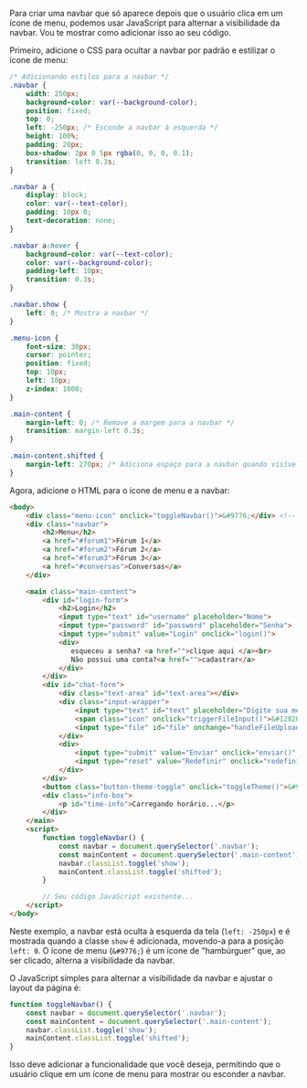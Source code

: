 Para criar uma navbar que só aparece depois que o usuário clica em um ícone de menu, podemos usar JavaScript para alternar a visibilidade da navbar. Vou te mostrar como adicionar isso ao seu código.

Primeiro, adicione o CSS para ocultar a navbar por padrão e estilizar o ícone de menu:

```css
/* Adicionando estilos para a navbar */
.navbar {
    width: 250px;
    background-color: var(--background-color);
    position: fixed;
    top: 0;
    left: -250px; /* Esconde a navbar à esquerda */
    height: 100%;
    padding: 20px;
    box-shadow: 2px 0 5px rgba(0, 0, 0, 0.1);
    transition: left 0.3s;
}

.navbar a {
    display: block;
    color: var(--text-color);
    padding: 10px 0;
    text-decoration: none;
}

.navbar a:hover {
    background-color: var(--text-color);
    color: var(--background-color);
    padding-left: 10px;
    transition: 0.3s;
}

.navbar.show {
    left: 0; /* Mostra a navbar */
}

.menu-icon {
    font-size: 30px;
    cursor: pointer;
    position: fixed;
    top: 10px;
    left: 10px;
    z-index: 1000;
}

.main-content {
    margin-left: 0; /* Remove a margem para a navbar */
    transition: margin-left 0.3s;
}

.main-content.shifted {
    margin-left: 270px; /* Adiciona espaço para a navbar quando visível */
}
```

Agora, adicione o HTML para o ícone de menu e a navbar:

```html
<body>
    <div class="menu-icon" onclick="toggleNavbar()">&#9776;</div> <!-- Ícone de menu -->
    <div class="navbar">
        <h2>Menu</h2>
        <a href="#forum1">Fórum 1</a>
        <a href="#forum2">Fórum 2</a>
        <a href="#forum3">Fórum 3</a>
        <a href="#conversas">Conversas</a>
    </div>

    <main class="main-content">
        <div id="login-form">
            <h2>Login</h2>
            <input type="text" id="username" placeholder="Nome">
            <input type="password" id="password" placeholder="Senha">
            <input type="submit" value="Login" onclick="login()">
            <div>
               esqueceu a senha? <a href="">clique aqui </a><br>
               Não possui uma conta?<a href="">cadastrar</a>
            </div>
        </div>
        <div id="chat-form">
            <div class="text-area" id="text-area"></div>
            <div class="input-wrapper">
                <input type="text" id="text" placeholder="Digite sua mensagem aqui">
                <span class="icon" onclick="triggerFileInput()">&#128206;</span>
                <input type="file" id="file" onchange="handleFileUpload()">
            </div>
            <div>
                <input type="submit" value="Enviar" onclick="enviar()" id="enviar">
                <input type="reset" value="Redefinir" onclick="redefinir()">
            </div>
        </div>
        <button class="button-theme-toggle" onclick="toggleTheme()">&#9788;</button>
        <div class="info-box">
            <p id="time-info">Carregando horário...</p>
        </div>
    </main>
    <script>
        function toggleNavbar() {
            const navbar = document.querySelector('.navbar');
            const mainContent = document.querySelector('.main-content');
            navbar.classList.toggle('show');
            mainContent.classList.toggle('shifted');
        }

        // Seu código JavaScript existente...
    </script>
</body>
```

Neste exemplo, a navbar está oculta à esquerda da tela (`left: -250px`) e é mostrada quando a classe `show` é adicionada, movendo-a para a posição `left: 0`. O ícone de menu (`&#9776;`) é um ícone de "hambúrguer" que, ao ser clicado, alterna a visibilidade da navbar.

O JavaScript simples para alternar a visibilidade da navbar e ajustar o layout da página é:

```javascript
function toggleNavbar() {
    const navbar = document.querySelector('.navbar');
    const mainContent = document.querySelector('.main-content');
    navbar.classList.toggle('show');
    mainContent.classList.toggle('shifted');
}
```

Isso deve adicionar a funcionalidade que você deseja, permitindo que o usuário clique em um ícone de menu para mostrar ou esconder a navbar.